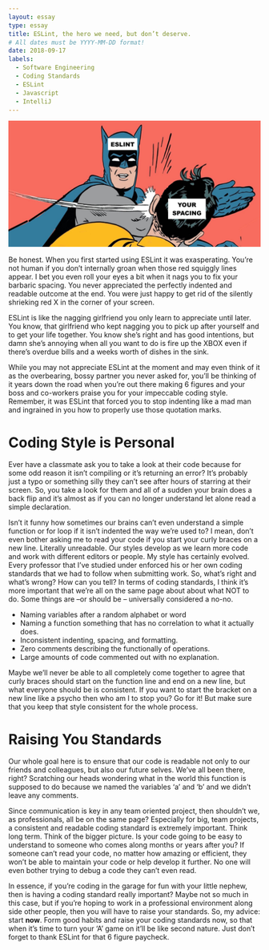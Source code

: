 ```yaml
---
layout: essay
type: essay
title: ESLint, the hero we need, but don’t deserve.
# All dates must be YYYY-MM-DD format!
date: 2018-09-17
labels:
  - Software Engineering
  - Coding Standards
  - ESLint
  - Javascript
  - IntelliJ
---
```


<center><img class="ui image" src="../images/batman.jpg"></center>

Be honest. When you first started using ESLint it was exasperating. You’re not human if you don’t internally groan when those red squiggly lines appear. I bet you even roll your eyes a bit when it nags you to fix your barbaric spacing. You never appreciated the perfectly indented and readable outcome at the end. You were just happy to get rid of the silently shrieking red X in the corner of your screen.  

ESLint is like the nagging girlfriend you only learn to appreciate until later. You know, that girlfriend who kept nagging you to pick up after yourself and to get your life together. You know she’s right and has good intentions, but damn she’s annoying when all you want to do is fire up the XBOX even if there’s overdue bills and a weeks worth of dishes in the sink.

While you may not appreciate ESLint at the moment and may even think of it as the overbearing, bossy partner you never asked for, you’ll be thinking of it years down the road when you’re out there making 6 figures and your boss and co-workers praise you for your impeccable coding style. Remember, it was ESLint that forced you to stop indenting like a mad man and ingrained in you how to properly use those quotation marks.

# Coding Style is Personal

Ever have a classmate ask you to take a look at their code because for some odd reason it isn’t compiling or it’s returning an error? It’s probably just a typo or something silly they can’t see after hours of starring at their screen. So, you take a look for them and all of a sudden your brain does a back flip and it’s almost as if you can no longer understand let alone read a simple declaration.  

Isn’t it funny how sometimes our brains can’t even understand a simple function or for loop if it isn’t indented the way we’re used to? I mean, don’t even bother asking me to read your code if you start your curly braces on a new line. Literally unreadable. Our styles develop as we learn more code and work with different editors or people. My style has certainly evolved. Every professor that I’ve studied under enforced his or her own coding standards that we had to follow when submitting work. So, what’s right and what’s wrong? How can you tell? In terms of coding standards, I think it’s more important that we’re all on the same page about about what NOT to do. Some things are –or should be – universally considered a no-no.

-	Naming variables after a random alphabet or word
-	Naming a function something that has no correlation to what it actually does.
-	Inconsistent indenting, spacing, and formatting.
-	Zero comments describing the functionally of operations.
-	Large amounts of code commented out with no explanation.

Maybe we’ll never be able to all completely come together to agree that curly braces should start on the function line and end on a new line, but what everyone should be is consistent. If you want to start the bracket on a new line like a psycho then who am I to stop you? Go for it! But make sure that you keep that style consistent for the whole process.

# Raising You Standards

Our whole goal here is to ensure that our code is readable not only to our friends and colleagues, but also our future selves. We’ve all been there, right? Scratching our heads wondering what in the world this function is supposed to do because we named the variables ‘a’ and ‘b’ and we didn’t leave any comments.

Since communication is key in any team oriented project, then shouldn’t we, as professionals, all be on the same page? Especially for big, team projects, a consistent and readable coding standard is extremely important. Think long term. Think of the bigger picture. Is your code going to be easy to understand to someone who comes along months or years after you? If someone can’t read your code, no matter how amazing or efficient, they won’t be able to maintain your code or help develop it further. No one will even bother trying to debug a code they can’t even read.

In essence, if you’re coding in the garage for fun with your little nephew, then is having a coding standard really important? Maybe not so much in this case, but if you’re hoping to work in a professional environment along side other people, then you will have to raise your standards. So, my advice: start <b>now</b>. Form good habits and raise your coding standards now, so that when it’s time to turn your ‘A’ game on it’ll be like second nature. Just don’t forget to thank ESLint for that 6 figure paycheck.
